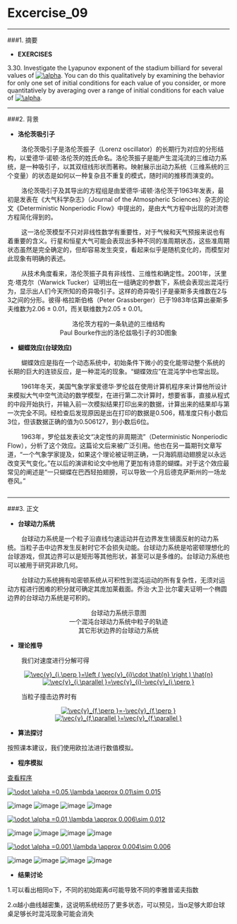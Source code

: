 ﻿# Excercise_09


---
###1. 摘要
* **EXERCISES**

3.30. Investigate the Lyapunov exponent of the stadium billiard for several values of <a href="http://www.codecogs.com/eqnedit.php?latex=\alpha" target="_blank"><img src="http://latex.codecogs.com/gif.latex?\alpha" title="\alpha" /></a>. You can do this qualitatively by examining the behavior for only one set of initial conditions for each value of  you consider, or more quantitatively by averaging over a range of initial conditions for each value of <a href="http://www.codecogs.com/eqnedit.php?latex=\alpha" target="_blank"><img src="http://latex.codecogs.com/gif.latex?\alpha" title="\alpha" /></a>.


---
###2. 背景
* **洛伦茨吸引子**

&nbsp;&nbsp;&nbsp;&nbsp;&nbsp;&nbsp;&nbsp;&nbsp;洛伦茨吸引子是洛伦茨振子（Lorenz oscillator）的长期行为对应的分形结构，以爱德华·诺顿·洛伦茨的姓氏命名。洛伦茨振子是能产生混沌流的三维动力系统，是一种吸引子，以其双纽线形状而著称。映射展示出动力系统（三维系统的三个变量）的状态是如何以一种复杂且不重复的模式，随时间的推移而演变的。

&nbsp;&nbsp;&nbsp;&nbsp;&nbsp;&nbsp;&nbsp;&nbsp;洛伦茨吸引子及其导出的方程组是由爱德华·诺顿·洛伦茨于1963年发表，最初是发表在《大气科学杂志》（Journal of the Atmospheric Sciences）杂志的论文《Deterministic Nonperiodic Flow》中提出的，是由大气方程中出现的对流卷方程简化得到的。

&nbsp;&nbsp;&nbsp;&nbsp;&nbsp;&nbsp;&nbsp;&nbsp;这一洛伦茨模型不只对非线性数学有重要性，对于气候和天气预报来说也有着重要的含义。行星和恒星大气可能会表现出多种不同的准周期状态，这些准周期状态虽然是完全确定的，但却容易发生突变，看起来似乎是随机变化的，而模型对此现象有明确的表述。

&nbsp;&nbsp;&nbsp;&nbsp;&nbsp;&nbsp;&nbsp;&nbsp;从技术角度看来，洛伦茨振子具有非线性、三维性和确定性。2001年，沃里克·塔克尔（Warwick Tucker）证明出在一组确定的参数下，系统会表现出混沌行为，显示出人们今天所知的奇异吸引子。这样的奇异吸引子是豪斯多夫维数在2与3之间的分形。彼得·格拉斯伯格（Peter Grassberger）已于1983年估算出豪斯多夫维数为2.06 ± 0.01，而关联维数为2.05 ± 0.01。

<div align=center>
<img src="https://github.com/ACGNnsj/compuational_physics_N2014301020001/blob/master/Excercise_09/1.gif?raw=true" alt="" title="" />
</div>

<div align=center>
<img src="https://github.com/ACGNnsj/compuational_physics_N2014301020001/blob/master/Excercise_09/Free-Converter.com-lorenz_attractor_boxed-12480943.png?raw=true" alt="" title="" />
</div>

<div align=center>
洛伦茨方程的一条轨迹的三维结构
</div>

<div align=center>
<img src="https://github.com/ACGNnsj/compuational_physics_N2014301020001/blob/master/Excercise_09/1.jpg?raw=true" alt="" title="" />
</div>

<div align=center>
Paul Bourke作出的洛伦兹吸引子的3D图象
</div>

* **蝴蝶效应(台球效应)**

&nbsp;&nbsp;&nbsp;&nbsp;&nbsp;&nbsp;&nbsp;&nbsp;蝴蝶效应是指在一个动态系统中，初始条件下微小的变化能带动整个系统的长期的巨大的连锁反应，是一种混沌的现象。“蝴蝶效应”在混沌学中也常出现。

&nbsp;&nbsp;&nbsp;&nbsp;&nbsp;&nbsp;&nbsp;&nbsp;1961年冬天，美国气象学家爱德华·罗伦兹在使用计算机程序来计算他所设计来模拟大气中空气流动的数学模型，在进行第二次计算时，想要省事，直接从程式的中段开始执行，并输入前一次模拟结果打印出来的数据，计算出来的结果却与第一次完全不同。经检查后发现原因是出在打印的数据是0.506，精准度只有小数后3位，但该数据正确的值为0.506127，到小数后6位。

&nbsp;&nbsp;&nbsp;&nbsp;&nbsp;&nbsp;&nbsp;&nbsp;1963年，罗伦兹发表论文“决定性的非周期流”（Deterministic Nonperiodic Flow），分析了这个效应。这篇论文后来被广泛引用。他也在另一篇期刊文章写道，“一个气象学家提及，如果这个理论被证明正确，一只海鸥扇动翅膀足以永远改变天气变化。”在以后的演讲和论文中他用了更加有诗意的蝴蝶。对于这个效应最常见的阐述是“一只蝴蝶在巴西轻拍翅膀，可以导致一个月后德克萨斯州的一场龙卷风。”

<div align=center>
<img src="https://github.com/ACGNnsj/compuational_physics_N2014301020001/blob/master/Excercise_09/Sensitive-dependency.svg.png?raw=true" alt="" title="" />
</div>

<div align=center>
<img src="https://github.com/ACGNnsj/compuational_physics_N2014301020001/blob/master/Excercise_09/c5b7fc24b899a901bf7055c61c950a7b0308f505.jpg?raw=true" alt="" title="" />
</div>

---
###3. 正文

* **台球动力系统**

&nbsp;&nbsp;&nbsp;&nbsp;&nbsp;&nbsp;&nbsp;&nbsp;台球动力系统是一个粒子沿直线匀速运动并在边界发生镜面反射的动力系统。当粒子击中边界发生反射时它不会损失动能。台球动力系统是哈密顿理想化的台球游戏，但其边界可以是矩形等其他形状，甚至可以是多维的。台球动力系统也可以被用于研究非欧几何。

&nbsp;&nbsp;&nbsp;&nbsp;&nbsp;&nbsp;&nbsp;&nbsp;台球动力系统拥有哈密顿系统从可积性到混沌运动的所有复杂性，无须对运动方程进行困难的积分就可确定其庞加莱截面。乔治·大卫·比尔霍夫证明一个椭圆边界的台球动力系统是可积的。

<div align=center>
<img src="https://github.com/ACGNnsj/compuational_physics_N2014301020001/blob/master/Excercise_09/maxresdefault.jpg?raw=true" alt="" title="" />
</div>

<div align=center>
 台球动力系统示意图
</div>

<div align=center>
<img src="https://github.com/ACGNnsj/compuational_physics_N2014301020001/blob/master/Excercise_09/longorbit.jpg" alt="" title="" />
</div>

<div align=center>
一个混沌台球动力系统中粒子的轨迹
</div>

<div align=center>
<img src="https://github.com/ACGNnsj/compuational_physics_N2014301020001/blob/master/Excercise_09/4-Figure4-1.png?raw=true" alt="" title="" />
</div>

<div align=center>
 其它形状边界的台球动力系统
</div>

* **理论推导**

&nbsp;&nbsp;&nbsp;&nbsp;&nbsp;&nbsp;&nbsp;&nbsp;我们对速度进行分解可得

<div align=center>
<a href="http://www.codecogs.com/eqnedit.php?latex=\vec{v}_{i,\perp&space;}=\left&space;(&space;\vec{v}_{i}\cdot&space;\hat{n}&space;\right&space;)&space;\hat{n}" target="_blank"><img src="http://latex.codecogs.com/gif.latex?\vec{v}_{i,\perp&space;}=\left&space;(&space;\vec{v}_{i}\cdot&space;\hat{n}&space;\right&space;)&space;\hat{n}" title="\vec{v}_{i,\perp }=\left ( \vec{v}_{i}\cdot \hat{n} \right ) \hat{n}" /></a>
</div>


<div align=center>
<a href="http://www.codecogs.com/eqnedit.php?latex=\vec{v}_{i,\parallel&space;}=\vec{v}_{i}-\vec{v}_{i,\perp&space;}" target="_blank"><img src="http://latex.codecogs.com/gif.latex?\vec{v}_{i,\parallel&space;}=\vec{v}_{i}-\vec{v}_{i,\perp&space;}" title="\vec{v}_{i,\parallel }=\vec{v}_{i}-\vec{v}_{i,\perp }" /></a>
</div>

&nbsp;&nbsp;&nbsp;&nbsp;&nbsp;&nbsp;&nbsp;&nbsp;当粒子撞击边界时有

<div align=center>
<a href="http://www.codecogs.com/eqnedit.php?latex=\vec{v}_{f,\perp&space;}=-\vec{v}_{f,\perp&space;}" target="_blank"><img src="http://latex.codecogs.com/gif.latex?\vec{v}_{f,\perp&space;}=-\vec{v}_{f,\perp&space;}" title="\vec{v}_{f,\perp }=-\vec{v}_{f,\perp }" /></a>
</div>

<div align=center>
<a href="http://www.codecogs.com/eqnedit.php?latex=\vec{v}_{f,\parallel&space;}=\vec{v}_{f,\parallel&space;}" target="_blank"><img src="http://latex.codecogs.com/gif.latex?\vec{v}_{f,\parallel&space;}=\vec{v}_{f,\parallel&space;}" title="\vec{v}_{f,\parallel }=\vec{v}_{f,\parallel }" /></a>
</div>

* **算法探讨**

按照课本建议，我们使用欧拉法进行数值模拟。

* **程序模拟**

[查看程序](https://github.com/ACGNnsj/compuational_physics_N2014301020001/blob/master/Excercise_09/Exercise_09.py)

<a href="http://www.codecogs.com/eqnedit.php?latex=\odot&space;\alpha&space;=0.05,\lambda&space;\approx&space;0.01\sim&space;0.015" target="_blank"><img src="http://latex.codecogs.com/gif.latex?\odot&space;\alpha&space;=0.05,\lambda&space;\approx&space;0.01\sim&space;0.015" title="\odot \alpha =0.05,\lambda \approx 0.01\sim 0.015" /></a>

![image](https://github.com/ACGNnsj/compuational_physics_N2014301020001/blob/master/Excercise_09/figure3-1.png?raw=true)
![image](https://github.com/ACGNnsj/compuational_physics_N2014301020001/blob/master/Excercise_09/figure3-2.png?raw=true)
![image](https://github.com/ACGNnsj/compuational_physics_N2014301020001/blob/master/Excercise_09/figure3-3.png?raw=true)
![image](https://github.com/ACGNnsj/compuational_physics_N2014301020001/blob/master/Excercise_09/figure3-4.png?raw=true)

<a href="http://www.codecogs.com/eqnedit.php?latex=\odot&space;\alpha&space;=0.01,\lambda&space;\approx&space;0.006\sim&space;0.012" target="_blank"><img src="http://latex.codecogs.com/gif.latex?\odot&space;\alpha&space;=0.01,\lambda&space;\approx&space;0.006\sim&space;0.012" title="\odot \alpha =0.01,\lambda \approx 0.006\sim 0.012" /></a>

![image](https://github.com/ACGNnsj/compuational_physics_N2014301020001/blob/master/Excercise_09/figure1-1.png?raw=true)
![image](https://github.com/ACGNnsj/compuational_physics_N2014301020001/blob/master/Excercise_09/figure1-2.png?raw=true)
![image](https://github.com/ACGNnsj/compuational_physics_N2014301020001/blob/master/Excercise_09/figure1-3.png?raw=true)
![image](https://github.com/ACGNnsj/compuational_physics_N2014301020001/blob/master/Excercise_09/figure1-4.png?raw=true)

<a href="http://www.codecogs.com/eqnedit.php?latex=\odot&space;\alpha&space;=0.001,\lambda&space;\approx&space;0.004\sim&space;0.006" target="_blank"><img src="http://latex.codecogs.com/gif.latex?\odot&space;\alpha&space;=0.001,\lambda&space;\approx&space;0.004\sim&space;0.006" title="\odot \alpha =0.001,\lambda \approx 0.004\sim 0.006" /></a>

![image](https://github.com/ACGNnsj/compuational_physics_N2014301020001/blob/master/Excercise_09/figure2-1.png?raw=true)
![image](https://github.com/ACGNnsj/compuational_physics_N2014301020001/blob/master/Excercise_09/figure2-2.png?raw=true)
![image](https://github.com/ACGNnsj/compuational_physics_N2014301020001/blob/master/Excercise_09/figure2-3.png?raw=true)
![image](https://github.com/ACGNnsj/compuational_physics_N2014301020001/blob/master/Excercise_09/figure2-4.png?raw=true)

* **结果讨论**

1.可以看出相同α下，不同的初始距离d可能导致不同的李雅普诺夫指数

2.α越小曲线越密集，这说明系统经历了更多状态，可以预见，当α足够大即台球桌足够长时混沌现象可能会消失
